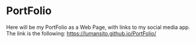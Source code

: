 # PortFolio
Here will be my PortFolio as a Web Page, with links to my social media app.
The link is the following: https://lumansito.github.io/PortFolio/
